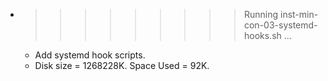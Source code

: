 * >>>>>>>>> Running inst-min-con-03-systemd-hooks.sh ...
  * Add systemd hook scripts.
  * Disk size = 1268228K. Space Used = 92K.
